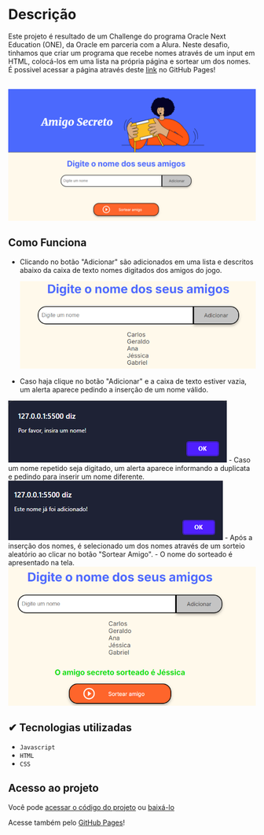 # Descrição
Este projeto é resultado de um Challenge do programa Oracle Next Education (ONE), da Oracle em parceria com a Alura. Neste desafio, tinhamos que criar um programa que recebe nomes através de um input em HTML, colocá-los em uma lista na própria página e sortear um dos nomes.
É possivel acessar a página através deste [link](https://gsborbely.github.io/Desafio-Amigo-Secreto/) no GitHub Pages! 


<br> <img src= "/assets/amigo-secreto-main.png" style = "heigt: 70px;" img > </br>

## Como Funciona
- Clicando no botão "Adicionar" são adicionados em uma lista e descritos abaixo da caixa de texto nomes digitados dos amigos do jogo.
  
  <img src= "/assets/adiciona-nome.png" style = "heigt: 70px;" img >
- Caso haja clique no botão "Adicionar" e a caixa de texto estiver vazia, um alerta aparece pedindo a inserção de um nome válido.
 <img src= "/assets/campo-vazio.png" style = "heigt: 40px;" img >
- Caso um nome repetido seja digitado, um alerta aparece informando a duplicata e pedindo para inserir um nome diferente.
  <img src= "/assets/nome-duplicado.png" style = "heigt: 70px;" img >
- Após a inserção dos nomes, é selecionado um dos nomes através de um sorteio aleatório ao clicar no botão "Sortear Amigo".
- O nome do sorteado é apresentado na tela.
   <img src= "/assets/amigo-sorteado.png" style = "heigt: 70px;" img >

   ## ✔ Tecnologias utilizadas

- ``Javascript``
- ``HTML``
- ``CSS``

##  Acesso ao projeto
Você pode [acessar o código do projeto](https://github.com/GSBorbely/Desafio-Amigo-Secreto/tree/main) ou [baixá-lo](https://github.com/GSBorbely/Desafio-Amigo-Secreto/archive/refs/heads/main.zip)

Acesse também pelo [GitHub Pages](https://gsborbely.github.io/Desafio-Amigo-Secreto/)!



  

   
